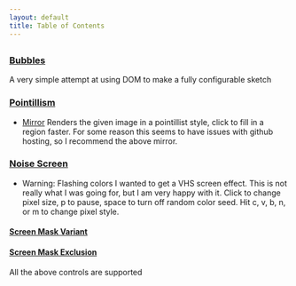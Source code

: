 ```yaml
---
layout: default
title: Table of Contents
---
```

##
### [Bubbles]("../P5JS-Sketches/Bubbles/")
A very simple attempt at using DOM to make a fully configurable sketch
### [Pointillism]("../P5JS-Sketches/Pointillism/")
* [Mirror](https://editor.p5js.org/unoctium1/full/EHw1At8ly)
Renders the given image in a pointillist style, click to fill in a region faster. For some reason this seems to have issues with github hosting, so I recommend the above mirror.
### [Noise Screen]("../P5JS-Sketches/ScreenJS/")
* Warning: Flashing colors
I wanted to get a VHS screen effect. This is not really what I was going for, but I am very happy with it.
Click to change pixel size, p to pause, space to turn off random color seed. Hit c, v, b, n, or m to change pixel style.
#### [Screen Mask Variant]("../P5JS-Sketches/ScreenMask/")
#### [Screen Mask Exclusion]("../P5JS-Sketches/ScreenMaskExclude/")
All the above controls are supported
